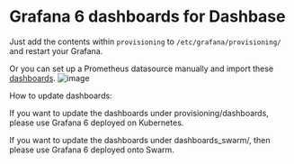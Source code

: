 # Grafana 6 dashboards for Dashbase

Just add the contents within `provisioning` to `/etc/grafana/provisioning/` and restart your Grafana.

Or you can set up a Prometheus datasource manually and import these [dashboards](https://github.com/dashbase/grafana-dashboards/tree/master/provisioning/dashboards).
![image](https://i.gyazo.com/24334c1b7f29b18ae4ff41c105c72e03.png)

How to update dashboards:

If you want to update the dashboards under provisioning/dashboards, please use Grafana 6 deployed on Kubernetes.

If you want to update the dashboards under dashboards_swarm/, then please use Grafana 6 deployed onto Swarm.
